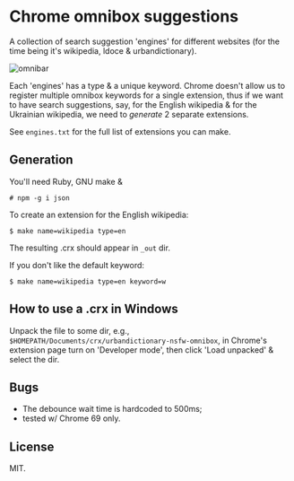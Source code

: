 # Chrome omnibox suggestions

A collection of search suggestion 'engines' for different websites
(for the time being it's wikipedia, ldoce & urbandictionary).

![omnibar](https://ultraimg.com/images/2018/09/12/O02p.png)

Each 'engines' has a type & a unique keyword. Chrome doesn't allow us
to register multiple omnibox keywords for a single extension, thus if
we want to have search suggestions, say, for the English wikipedia &
for the Ukrainian wikipedia, we need to *generate* 2 separate
extensions.

See `engines.txt` for the full list of extensions you can make.

## Generation

You'll need Ruby, GNU make &

    # npm -g i json

To create an extension for the English wikipedia:

    $ make name=wikipedia type=en

The resulting .crx should appear in `_out` dir.

If you don't like the default keyword:

    $ make name=wikipedia type=en keyword=w

## How to use a .crx in Windows

Unpack the file to some dir, e.g.,
`$HOMEPATH/Documents/crx/urbandictionary-nsfw-omnibox`, in Chrome's
extension page turn on 'Developer mode', then click 'Load unpacked' &
select the dir.

## Bugs

* The debounce wait time is hardcoded to 500ms;
* tested w/ Chrome 69 only.

## License

MIT.

